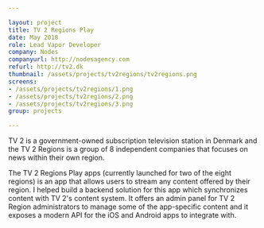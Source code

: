```yaml
---

layout: project
title: TV 2 Regions Play
date: May 2018
role: Lead Vapor Developer
company: Nodes
companyurl: http://nodesagency.com
refurl: http://tv2.dk
thumbnail: /assets/projects/tv2regions/tv2regions.png
screens:
- /assets/projects/tv2regions/1.png
- /assets/projects/tv2regions/2.png
- /assets/projects/tv2regions/3.png
group: projects

---
```


TV 2 is a government-owned subscription television station in Denmark and the TV 2 Regions is a group of 8 independent companies that focuses on news within their own region.

The TV 2 Regions Play apps (currently launched for two of the eight regions) is an app that allows users to stream any content offered by their region. I helped build a backend solution for this app which synchronizes content with TV 2's content system. It offers an admin panel for TV 2 Region administrators to manage some of the app-specific content and it exposes a modern API for the iOS and Android apps to integrate with.
